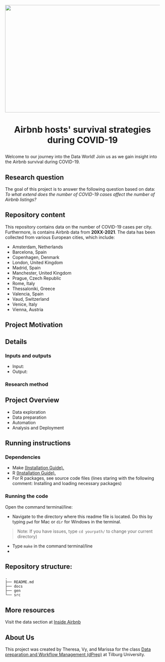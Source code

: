 <p align="center"> <img src="https://user-images.githubusercontent.com/98845758/156996224-0fe0db78-1d9d-4869-82bd-6303f97fac72.png" width="700" height="350" >

# <p align = "center"> Airbnb hosts' survival strategies during COVID-19 
 Welcome to our journey into the Data World! Join us as we gain insight into the Airbnb survival during COVID-19.
  
## Research question 

The goal of this project is to answer the following question based on data: *To what extend does the number of COVID-19 cases affect the number of Airbnb listings?*

## Repository content

This repository contains data on the number of COVID-19 cases per city. Furthermore, is contains Airbnb data from **20XX-2021**. The data has been collected from various European cities, which include:

* Amsterdam,	Netherlands
* Barcelona,	Spain
* Copenhagen,	Denmark
* London,	United Kingdom
* Madrid,	Spain
* Manchester,	United Kingdom
* Prague,	Czech Republic
* Rome,	Italy
* Thessaloniki,	Greece
* Valencia,	Spain
* Vaud,	Switzerland
* Venice,	Italy
* Vienna,	Austria 

## Project Motivation

## Details
### Inputs and outputs
* Input: 
* Output:
### Research method

## Project Overview

* Data exploration
* Data preparation
* Automation
* Analysis and Deployment

## Running instructions
### Dependencies
* Make [(Installation Guide).](https://tilburgsciencehub.com/get/make)
* R [(Installation Guide).](https://tilburgsciencehub.com/get/r)
* For R packages, see source code files (lines staring with the following comment: Installing and loading necessary packages)

### Running the code
Open the command terminal/line:
* Navigate to the directory where this readme file is located. Do this by typing `pwd` for Mac or `dir` for Windows in the terminal.
> Note: If you have issues, type `cd yourpath/` to change your current directory)
* Type `make` in the command terminal/line
*

## Repository structure:
```
.
├── README.md
├── docs
├── gen
└── src
```

## More resources


Visit the data section at [Inside Airbnb](http://insideairbnb.com/get-the-data.html)

## About Us

This project was created by Theresa, Vy, and Marissa for the class [Data preparation and Workflow Management (dPrep)](https://dprep.hannesdatta.com/) at Tilburg University.

